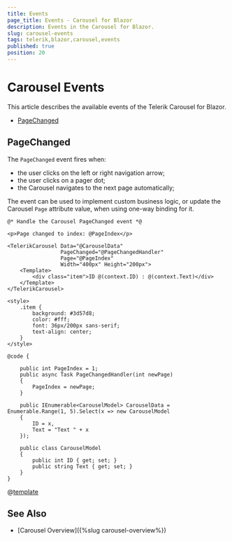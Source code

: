 ```yaml
---
title: Events
page_title: Events - Carousel for Blazor
description: Events in the Carousel for Blazor.
slug: carousel-events
tags: telerik,blazor,carousel,events
published: true
position: 20
---
```


# Carousel Events

This article describes the available events of the Telerik Carousel for Blazor.

* [PageChanged](#pagechanged)

## PageChanged

The `PageChanged` event fires when:

* the user clicks on the left or right navigation arrow;
* the user clicks on a pager dot;
* the Carousel navigates to the next page automatically;

The event can be used to implement custom business logic, or update the Carousel `Page` attribute value, when using one-way binding for it.

````RAZOR
@* Handle the Carousel PageChanged event *@

<p>Page changed to index: @PageIndex</p>

<TelerikCarousel Data="@CarouselData"
                 PageChanged="@PageChangedHandler"
                 Page="@PageIndex"
                 Width="400px" Height="200px">
    <Template>
        <div class="item">ID @(context.ID) : @(context.Text)</div>
    </Template>
</TelerikCarousel>

<style>
    .item {
        background: #3d57d8;
        color: #fff;
        font: 36px/200px sans-serif;
        text-align: center;
    }
</style>

@code {

    public int PageIndex = 1;
    public async Task PageChangedHandler(int newPage)
    {
        PageIndex = newPage;
    }

    public IEnumerable<CarouselModel> CarouselData = Enumerable.Range(1, 5).Select(x => new CarouselModel
    {
        ID = x,
        Text = "Text " + x
    });

    public class CarouselModel
    {
        public int ID { get; set; }
        public string Text { get; set; }
    }
}
````

@[template](/_contentTemplates/carousel/general.md#carousel-item-class)

## See Also

* [Carousel Overview]({%slug carousel-overview%})
